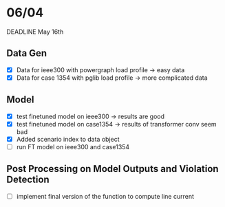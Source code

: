 
# 06/04
DEADLINE May 16th

## Data Gen
- [x] Data for ieee300 with powergraph load profile -> easy data
- [x] Data for case 1354 with pglib load profile -> more complicated data

## Model
- [x] test finetuned model on ieee300 -> results are good 
- [x] test finetuned model on case1354 -> results of transformer conv seem bad 
- [x] Added scenario index to data object 
- [ ] run FT model on ieee300 and case1354

## Post Processing on Model Outputs and Violation Detection
- [ ] implement final version of the function to compute line current 






 

